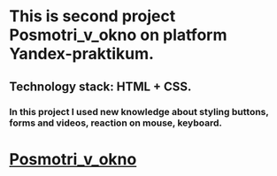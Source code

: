 # This is second project Posmotri_v_okno on platform Yandex-praktikum.
## Technology stack: HTML + CSS. 
### In this project I used new knowledge about styling buttons, forms and videos, reaction on mouse, keyboard.

# [Posmotri_v_okno](https://github.com/Siblns/posmotri_v_okno.git)
